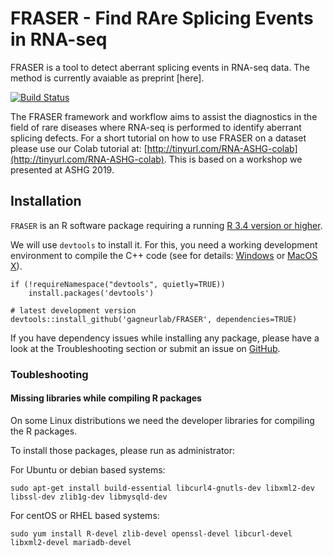 # FRASER - Find RAre Splicing Events in RNA-seq
FRASER is a tool to detect aberrant splicing events in RNA-seq data. The method is currently avaiable as preprint [here].

[![Build Status](https://travis-ci.org/gagneurlab/FRASER.svg?branch=master)](https://travis-ci.org/gagneurlab/FRASER)

The FRASER framework and workflow aims to assist the diagnostics in the field of rare diseases where RNA-seq is performed to identify aberrant splicing defects. For a short tutorial on how to use FRASER on a dataset please use our Colab tutorial at: [http://tinyurl.com/RNA-ASHG-colab](http://tinyurl.com/RNA-ASHG-colab). This is based on a workshop we presented at ASHG 2019. 

## Installation

`FRASER` is an R software package requiring a running [R 3.4 version or higher](https://cran.r-project.org/).

We will use `devtools` to install it. For this, you need a working development environment to compile the C++ code (see for details: [Windows](https://cran.r-project.org/bin/windows/Rtools/)
or [MacOS X](https://cran.r-project.org/bin/macosx/tools/)).

```
if (!requireNamespace("devtools", quietly=TRUE))
    install.packages('devtools')

# latest development version
devtools::install_github('gagneurlab/FRASER', dependencies=TRUE)
```

If you have dependency issues while installing any package, please have a look
at the Troubleshooting section or submit an issue on [GitHub](https://github.com/gagneurlab/FRASER/issues).


### Toubleshooting

#### Missing libraries while compiling R packages

On some Linux distributions we need the developer libraries for compiling the R packages.

To install those packages, please run as administrator: 

For Ubuntu or debian based systems:
```
sudo apt-get install build-essential libcurl4-gnutls-dev libxml2-dev libssl-dev zlib1g-dev libmysqld-dev
```

For centOS or RHEL based systems:
```
sudo yum install R-devel zlib-devel openssl-devel libcurl-devel libxml2-devel mariadb-devel
```
